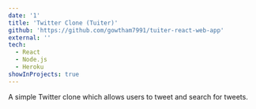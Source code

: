 ```yaml
---
date: '1'
title: 'Twitter Clone (Tuiter)'
github: 'https://github.com/gowtham7991/tuiter-react-web-app'
external: ''
tech:
  - React
  - Node.js
  - Heroku
showInProjects: true
---
```


A simple Twitter clone which allows users to tweet and search for tweets.
